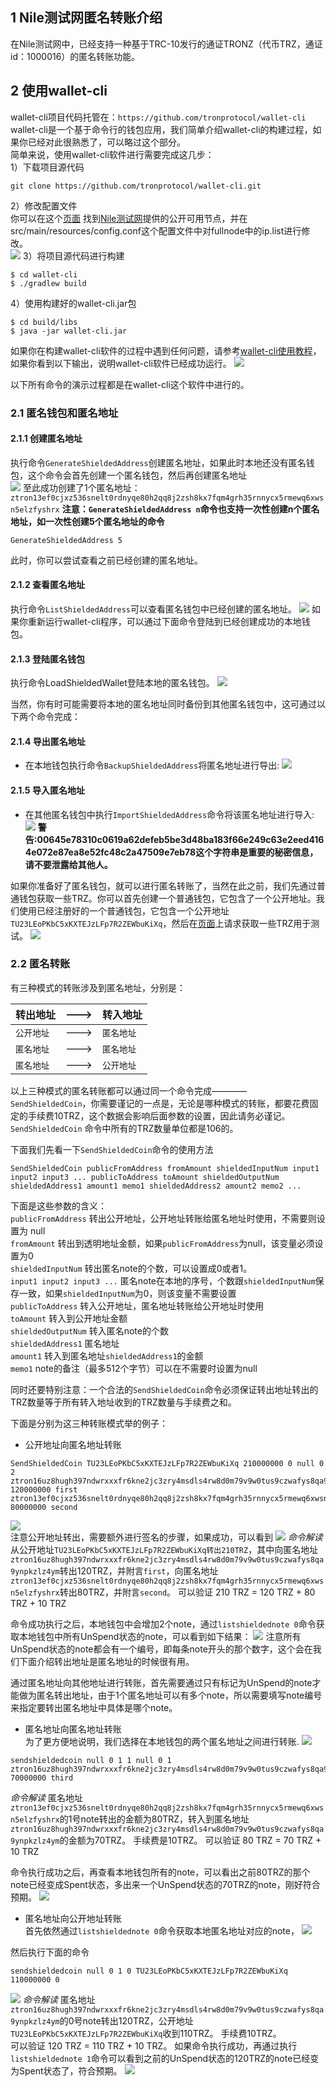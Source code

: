 ## 1 Nile测试网匿名转账介绍
在Nile测试网中，已经支持一种基于TRC-10发行的通证TRONZ（代币TRZ，通证id：1000016）的匿名转账功能。

## 2 使用wallet-cli
wallet-cli项目代码托管在：`https://github.com/tronprotocol/wallet-cli`  
wallet-cli是一个基于命令行的钱包应用，我们简单介绍wallet-cli的构建过程，如果你已经对此很熟悉了，可以略过这个部分。  
简单来说，使用wallet-cli软件进行需要完成这几步：  
1）下载项目源代码  
```test
git clone https://github.com/tronprotocol/wallet-cli.git
```

2）修改配置文件  
你可以在这个[页面](http://nileex.io/status/getStatusPage) 找到[Nile测试网](http://nileex.io)提供的公开可用节点，并在src/main/resources/config.conf这个配置文件中对fullnode中的ip.list进行修改。  
![](./images/nile_shielded_usage1.png)
3）将项目源代码进行构建
```test
$ cd wallet-cli
$ ./gradlew build
```

4）使用构建好的wallet-cli.jar包
```test
$ cd build/libs
$ java -jar wallet-cli.jar
```

如果你在构建wallet-cli软件的过程中遇到任何问题，请参考[wallet-cli使用教程](https://github.com/tronprotocol/wallet-cli#get-started)，如果你看到以下输出，说明wallet-cli软件已经成功运行。
![](./images/nile_shielded_usage1.png)

以下所有命令的演示过程都是在wallet-cli这个软件中进行的。  

### 2.1 匿名钱包和匿名地址
#### 2.1.1 创建匿名地址
执行命令`GenerateShieldedAddress`创建匿名地址，如果此时本地还没有匿名钱包，这个命令会首先创建一个匿名钱包，然后再创建匿名地址  
![](./images/nile_shielded_usage2.png)
至此成功创建了1个匿名地址： `ztron13ef0cjxz536snelt0rdnyqe80h2qq8j2zsh8kx7fqm4grh35rnnycx5rmewq6xwsn5elzfyshrx`
**注意：`GenerateShieldedAddress n`命令也支持一次性创建n个匿名地址，如一次性创建5个匿名地址的命令**
```test
GenerateShieldedAddress 5 
```
此时，你可以尝试查看之前已经创建的匿名地址。
#### 2.1.2 查看匿名地址  
执行命令`ListShieldedAddress`可以查看匿名钱包中已经创建的匿名地址。
![](./images/nile_shielded_usage3.png)
如果你重新运行wallet-cli程序，可以通过下面命令登陆到已经创建成功的本地钱包。
#### 2.1.3 登陆匿名钱包  
执行命令LoadShieldedWallet登陆本地的匿名钱包。
![](./images/nile_shielded_usage4.png)

当然，你有时可能需要将本地的匿名地址同时备份到其他匿名钱包中，这可通过以下两个命令完成： 
#### 2.1.4 导出匿名地址  
- 在本地钱包执行命令`BackupShieldedAddress`将匿名地址进行导出:
![](./images/nile_shielded_usage5.png)
#### 2.1.5 导入匿名地址  
- 在其他匿名钱包中执行`ImportShieldedAddress`命令将该匿名地址进行导入:  
![](./images/nile_shielded_usage6.png)
**警告:00645e78310c0619a62defeb5be3d48ba183f66e249c63e2eed4164e072e87ea8e52fc48c2a47509e7eb78这个字符串是重要的秘密信息，请不要泄露给其他人。**

如果你准备好了匿名钱包，就可以进行匿名转账了，当然在此之前，我们先通过普通钱包获取一些TRZ。你可以首先创建一个普通钱包，它包含了一个公开地址。我们使用已经注册好的一个普通钱包，它包含一个公开地址`TU23LEoPKbC5xKXTEJzLFp7R2ZEWbuKiXq`，然后在[页面](http://nileex.io/join/getJoinPage)上请求获取一些TRZ用于测试。
![](./images/nile_shielded_usage7.png)

### 2.2 匿名转账
有三种模式的转账涉及到匿名地址，分别是：  

| 转出地址 | ---> | 转入地址 |
| ---------|---------|-------- |
| `公开地址` | ---> | `匿名地址` |
| `匿名地址` | ---> | `匿名地址` |
| `匿名地址` | ---> | `公开地址` |

以上三种模式的匿名转账都可以通过同一个命令完成————`SendShieldedCoin`，你需要谨记的一点是，无论是哪种模式的转账，都要花费固定的手续费10TRZ，这个数据会影响后面参数的设置，因此请务必谨记。
`SendShieldedCoin` 命令中所有的TRZ数量单位都是106的。

下面我们先看一下`SendShieldedCoin`命令的使用方法
```test
SendShieldedCoin publicFromAddress fromAmount shieldedInputNum input1 input2 input3 ... publicToAddress toAmount shieldedOutputNum shieldedAddress1 amount1 memo1 shieldedAddress2 amount2 memo2 ... 
```

下面是这些参数的含义：  
`publicFromAddress` 转出公开地址，公开地址转账给匿名地址时使用，不需要则设置为 null  
`fromAmount` 转出到透明地址金额，如果`publicFromAddress`为null，该变量必须设置为0  
`shieldedInputNum` 转出匿名note的个数，可以设置成0或者1。  
`input1 input2 input3 ...` 匿名note在本地的序号，个数跟`shieldedInputNum`保存一致，如果`shieldedInputNum`为0，则该变量不需要设置  
`publicToAddress` 转入公开地址，匿名地址转账给公开地址时使用  
`toAmount` 转入到公开地址金额  
`shieldedOutputNum` 转入匿名note的个数  
`shieldedAddress1` 匿名地址  
`amount1` 转入到匿名地址`shieldedAddress1`的金额  
`memo1` note的备注（最多512个字节）可以在不需要时设置为null  

同时还要特别注意：一个合法的`SendShieldedCoin`命令必须保证转出地址转出的TRZ数量等于所有转入地址收到的TRZ数量与手续费之和。

下面是分别为这三种转账模式举的例子：
-	公开地址向匿名地址转账
```test
SendShieldedCoin TU23LEoPKbC5xKXTEJzLFp7R2ZEWbuKiXq 210000000 0 null 0 2 ztron16uz8hugh397ndwrxxxfr6kne2jc3zry4msdls4rw8d0m79v9w0tus9czwafys8qa9ynpkzlz4ym 120000000 first ztron13ef0cjxz536snelt0rdnyqe80h2qq8j2zsh8kx7fqm4grh35rnnycx5rmewq6xwsn5elzfyshrx 80000000 second
```
![](./images/nile_shielded_usage9.png)
<br>
注意公开地址转出，需要额外进行签名的步骤，如果成功，可以看到
![](./images/nile_shielded_usage10.png)
*命令解读*
从公开地址`TU23LEoPKbC5xKXTEJzLFp7R2ZEWbuKiXq转出210TRZ`，其中向匿名地址`ztron16uz8hugh397ndwrxxxfr6kne2jc3zry4msdls4rw8d0m79v9w0tus9czwafys8qa9ynpkzlz4ym`转出120TRZ，并附言`first`，向匿名地址 
`ztron13ef0cjxz536snelt0rdnyqe80h2qq8j2zsh8kx7fqm4grh35rnnycx5rmewq6xwsn5elzfyshrx`转出80TRZ，并附言`second`。
可以验证 210 TRZ = 120 TRZ + 80 TRZ + 10 TRZ

命令成功执行之后，本地钱包中会增加2个note，通过`listshieldednote 0`命令获取本地钱包中所有UnSpend状态的note，可以看到如下结果：
![](./images/nile_shielded_usage11.png)
注意所有UnSpend状态的note都会有一个编号，即每条note开头的那个数字，这个会在我们下面介绍转出地址是匿名地址的时候很有用。

通过匿名地址向其他地址进行转账，首先需要通过只有标记为UnSpend的note才能做为匿名转出地址，由于1个匿名地址可以有多个note，所以需要填写note编号来指定要转出匿名地址中具体是哪个note。

- 匿名地址向匿名地址转账  
为了更方便地说明，我们选择在本地钱包的两个匿名地址之间进行转账.
![](./images/nile_shielded_usage12.png)
```test
sendshieldedcoin null 0 1 1 null 0 1 ztron16uz8hugh397ndwrxxxfr6kne2jc3zry4msdls4rw8d0m79v9w0tus9czwafys8qa9ynpkzlz4ym 70000000 third
```
*命令解读*
匿名地址`ztron13ef0cjxz536snelt0rdnyqe80h2qq8j2zsh8kx7fqm4grh35rnnycx5rmewq6xwsn5elzfyshrx`的1号note转出的金额为80TRZ，转入到匿名地址`ztron16uz8hugh397ndwrxxxfr6kne2jc3zry4msdls4rw8d0m79v9w0tus9czwafys8qa9ynpkzlz4ym`的金额为70TRZ。
手续费是10TRZ。
可以验证 80 TRZ = 70 TRZ + 10 TRZ

命令执行成功之后，再查看本地钱包所有的note，可以看出之前80TRZ的那个note已经变成Spent状态，多出来一个UnSpend状态的70TRZ的note，刚好符合预期。
![](./images/nile_shielded_usage13.png)

- 匿名地址向公开地址转账  
首先依然通过`listshieldednote 0`命令获取本地匿名地址对应的note，
![](./images/nile_shielded_usage14.png)

然后执行下面的命令
```test
sendshieldedcoin null 0 1 0 TU23LEoPKbC5xKXTEJzLFp7R2ZEWbuKiXq 110000000 0
```
![](./images/nile_shielded_usage15.png)
*命令解读*
匿名地址`ztron16uz8hugh397ndwrxxxfr6kne2jc3zry4msdls4rw8d0m79v9w0tus9czwafys8qa9ynpkzlz4ym`的0号note转出120TRZ，公开地址 `TU23LEoPKbC5xKXTEJzLFp7R2ZEWbuKiXq`收到110TRZ。
手续费10TRZ。  
可以验证 120 TRZ = 110 TRZ + 10 TRZ。
如果命令执行成功，再通过执行`listshieldednote 1`命令可以看到之前的UnSpend状态的120TRZ的note已经变为Spent状态了，符合预期。
![](./images/nile_shielded_usage16.png)

